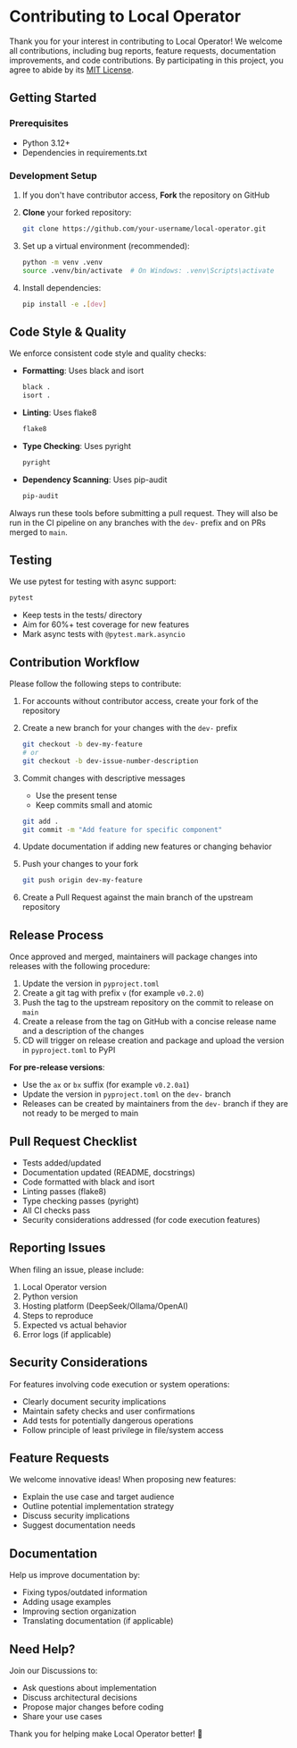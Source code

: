 # Contributing to Local Operator

Thank you for your interest in contributing to Local Operator! We welcome all contributions, including bug reports, feature requests, documentation improvements, and code contributions. By participating in this project, you agree to abide by its [MIT License](LICENSE).

## Getting Started

### Prerequisites

- Python 3.12+
- Dependencies in requirements.txt

### Development Setup

1. If you don't have contributor access, **Fork** the repository on GitHub
2. **Clone** your forked repository:

   ```bash
   git clone https://github.com/your-username/local-operator.git
   ```

3. Set up a virtual environment (recommended):

   ```bash
   python -m venv .venv
   source .venv/bin/activate  # On Windows: .venv\Scripts\activate
   ```

4. Install dependencies:

   ```bash
   pip install -e .[dev]
   ```

## Code Style & Quality

We enforce consistent code style and quality checks:

- **Formatting**: Uses black and isort

  ```bash
  black .
  isort .
  ```

- **Linting**: Uses flake8

  ```bash
  flake8
  ```

- **Type Checking**: Uses pyright

  ```bash
  pyright
  ```

- **Dependency Scanning**: Uses pip-audit

  ```bash
  pip-audit
  ```

Always run these tools before submitting a pull request.  They will also be run in the CI pipeline on any branches with the `dev-` prefix and on PRs merged to `main`.

## Testing

We use pytest for testing with async support:

```bash
pytest
```

- Keep tests in the tests/ directory
- Aim for 60%+ test coverage for new features
- Mark async tests with `@pytest.mark.asyncio`

## Contribution Workflow

Please follow the following steps to contribute:

1. For accounts without contributor access, create your fork of the repository
2. Create a new branch for your changes with the `dev-` prefix

   ```bash
   git checkout -b dev-my-feature
   # or
   git checkout -b dev-issue-number-description
   ```

3. Commit changes with descriptive messages
   - Use the present tense
   - Keep commits small and atomic

   ```bash
   git add .
   git commit -m "Add feature for specific component"
   ```

4. Update documentation if adding new features or changing behavior

5. Push your changes to your fork

   ```bash
   git push origin dev-my-feature
   ```

6. Create a Pull Request against the main branch of the upstream repository

## Release Process

Once approved and merged, maintainers will package changes into releases with the following procedure:

1. Update the version in `pyproject.toml`
2. Create a git tag with prefix `v` (for example `v0.2.0`)
3. Push the tag to the upstream repository on the commit to release on `main`
4. Create a release from the tag on GitHub with a concise release name and a description of the changes
5. CD will trigger on release creation and package and upload the version in `pyproject.toml` to PyPI

**For pre-release versions**:

- Use the `ax` or `bx` suffix (for example `v0.2.0a1`)
- Update the version in `pyproject.toml` on the `dev-` branch
- Releases can be created by maintainers from the `dev-` branch if they are not ready to be merged to main

## Pull Request Checklist

- Tests added/updated
- Documentation updated (README, docstrings)
- Code formatted with black and isort
- Linting passes (flake8)
- Type checking passes (pyright)
- All CI checks pass
- Security considerations addressed (for code execution features)

## Reporting Issues

When filing an issue, please include:

1. Local Operator version
2. Python version
3. Hosting platform (DeepSeek/Ollama/OpenAI)
4. Steps to reproduce
5. Expected vs actual behavior
6. Error logs (if applicable)

## Security Considerations

For features involving code execution or system operations:

- Clearly document security implications
- Maintain safety checks and user confirmations
- Add tests for potentially dangerous operations
- Follow principle of least privilege in file/system access

## Feature Requests

We welcome innovative ideas! When proposing new features:

- Explain the use case and target audience
- Outline potential implementation strategy
- Discuss security implications
- Suggest documentation needs

## Documentation

Help us improve documentation by:

- Fixing typos/outdated information
- Adding usage examples
- Improving section organization
- Translating documentation (if applicable)

## Need Help?

Join our Discussions to:

- Ask questions about implementation
- Discuss architectural decisions
- Propose major changes before coding
- Share your use cases

Thank you for helping make Local Operator better! 🚀
